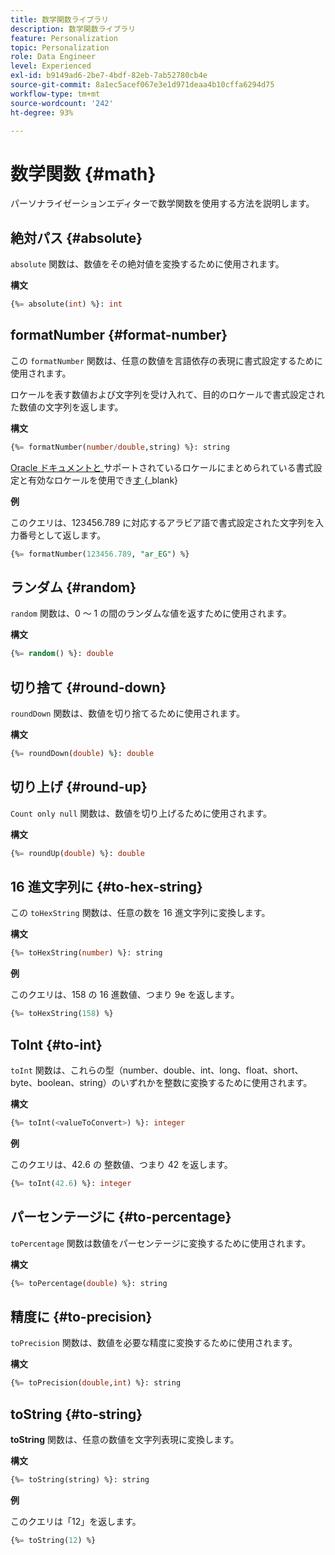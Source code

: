 ```yaml
---
title: 数学関数ライブラリ
description: 数学関数ライブラリ
feature: Personalization
topic: Personalization
role: Data Engineer
level: Experienced
exl-id: b9149ad6-2be7-4bdf-82eb-7ab52780cb4e
source-git-commit: 8a1ec5acef067e3e1d971deaa4b10cffa6294d75
workflow-type: tm+mt
source-wordcount: '242'
ht-degree: 93%

---
```


# 数学関数 {#math}

パーソナライゼーションエディターで数学関数を使用する方法を説明します。

## 絶対パス {#absolute}

`absolute` 関数は、数値をその絶対値を変換するために使用されます。

**構文**

```sql
{%= absolute(int) %}: int
```

## formatNumber {#format-number}

この `formatNumber` 関数は、任意の数値を言語依存の表現に書式設定するために使用されます。

ロケールを表す数値および文字列を受け入れて、目的のロケールで書式設定された数値の文字列を返します。

**構文**

```sql
{%= formatNumber(number/double,string) %}: string
```

[Oracle ドキュメントと &#x200B;](https://docs.oracle.com/javase/8/docs/api/java/util/Locale.html) サポートされているロケールにまとめられている書式設定と有効なロケールを使用でき [&#x200B; す &#x200B;](https://www.oracle.com/java/technologies/javase/jdk11-suported-locales.html){_blank}

**例**

このクエリは、123456.789 に対応するアラビア語で書式設定された文字列を入力番号として返します。

```sql
{%= formatNumber(123456.789, "ar_EG") %}
```

## ランダム {#random}

`random` 関数は、0 ～ 1 の間のランダムな値を返すために使用されます。

**構文**

```sql
{%= random() %}: double
```

## 切り捨て {#round-down}

`roundDown` 関数は、数値を切り捨てるために使用されます。

**構文**

```sql
{%= roundDown(double) %}: double
```

## 切り上げ {#round-up}

`Count only null` 関数は、数値を切り上げるために使用されます。

**構文**

```sql
{%= roundUp(double) %}: double
```

## 16 進文字列に {#to-hex-string}

この `toHexString` 関数は、任意の数を 16 進文字列に変換します。

**構文**

```sql
{%= toHexString(number) %}: string
```

**例**

このクエリは、158 の 16 進数値、つまり 9e を返します。

```sql
{%= toHexString(158) %}
```

## ToInt {#to-int}

`toInt` 関数は、これらの型（number、double、int、long、float、short、byte、boolean、string）のいずれかを整数に変換するために使用されます。

**構文**

```sql
{%= toInt(<valueToConvert>) %}: integer
```

**例**

このクエリは、42.6 の 整数値、つまり 42 を返します。

```sql
{%= toInt(42.6) %}: integer
```

## パーセンテージに {#to-percentage}

`toPercentage` 関数は数値をパーセンテージに変換するために使用されます。

**構文**

```sql
{%= toPercentage(double) %}: string
```

## 精度に {#to-precision}

`toPrecision` 関数は、数値を必要な精度に変換するために使用されます。

**構文**

```sql
{%= toPrecision(double,int) %}: string
```

## toString {#to-string}

**toString** 関数は、任意の数値を文字列表現に変換します。

**構文**

```sql
{%= toString(string) %}: string
```

**例**

このクエリは「12」を返します。

```sql
{%= toString(12) %} 
```
